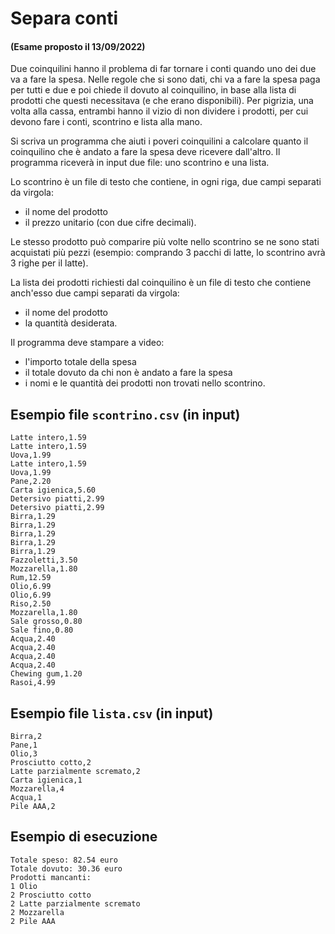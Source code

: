 # Separa conti

#### (Esame proposto il 13/09/2022)

Due coinquilini hanno il problema di far tornare i conti quando uno dei due va a fare la spesa. Nelle regole che si sono
dati, chi va a fare la spesa paga per tutti e due e poi chiede il dovuto al coinquilino, in base alla lista di prodotti
che questi necessitava (e che erano disponibili). Per pigrizia, una volta alla cassa, entrambi hanno il vizio di non
dividere i prodotti, per cui devono fare i conti, scontrino e lista alla mano.

Si scriva un programma che aiuti i poveri coinquilini a calcolare quanto il coinquilino che è andato a fare la spesa
deve ricevere dall'altro. Il programma riceverà in input due file: uno scontrino e una lista. 

Lo scontrino è un file di testo che contiene, in ogni riga, due campi separati da virgola:

- il nome del prodotto
- il prezzo unitario (con due cifre decimali).

Le stesso prodotto può comparire più volte nello scontrino se ne sono stati acquistati più pezzi (esempio: comprando 3
pacchi di latte, lo scontrino avrà 3 righe per il latte).

La lista dei prodotti richiesti dal coinquilino è un file di testo che contiene anch'esso due campi separati da virgola:

- il nome del prodotto
- la quantità desiderata.

Il programma deve stampare a video:

- l'importo totale della spesa
- il totale dovuto da chi non è andato a fare la spesa
- i nomi e le quantità dei prodotti non trovati nello scontrino.


## Esempio file `scontrino.csv` (in input)

    Latte intero,1.59
    Latte intero,1.59
    Uova,1.99
    Latte intero,1.59
    Uova,1.99
    Pane,2.20
    Carta igienica,5.60
    Detersivo piatti,2.99
    Detersivo piatti,2.99
    Birra,1.29
    Birra,1.29
    Birra,1.29
    Birra,1.29
    Birra,1.29
    Fazzoletti,3.50
    Mozzarella,1.80
    Rum,12.59
    Olio,6.99
    Olio,6.99
    Riso,2.50
    Mozzarella,1.80
    Sale grosso,0.80
    Sale fino,0.80
    Acqua,2.40
    Acqua,2.40
    Acqua,2.40
    Acqua,2.40
    Chewing gum,1.20
    Rasoi,4.99

## Esempio file `lista.csv` (in input)

    Birra,2
    Pane,1
    Olio,3
    Prosciutto cotto,2
    Latte parzialmente scremato,2
    Carta igienica,1
    Mozzarella,4
    Acqua,1
    Pile AAA,2

## Esempio di esecuzione

    Totale speso: 82.54 euro
    Totale dovuto: 30.36 euro
    Prodotti mancanti:
    1 Olio
    2 Prosciutto cotto
    2 Latte parzialmente scremato
    2 Mozzarella
    2 Pile AAA